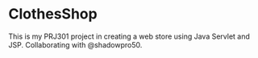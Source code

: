 # ClothesShop
This is my PRJ301 project in creating a web store using Java Servlet and JSP. Collaborating with @shadowpro50.
